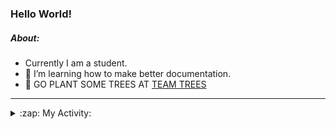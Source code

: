 ### Hello World!

##### About:
- Currently I am a student.
- 🌱 I’m learning how to make better documentation.
- 🌱 GO PLANT SOME TREES AT [TEAM TREES](https://teamtrees.org/)

---
<details>
  <summary>:zap: My Activity:</summary>
  
<!--START_SECTION:waka-->
![Code Time](http://img.shields.io/badge/Code%20Time-1%2C085%20hrs%2032%20mins-blue)

**I'm a Night 🦉** 

```text
🌞 Morning                1291 commits        ██░░░░░░░░░░░░░░░░░░░░░░░   09.19 % 
🌆 Daytime                4838 commits        █████████░░░░░░░░░░░░░░░░   34.42 % 
🌃 Evening                4098 commits        ███████░░░░░░░░░░░░░░░░░░   29.16 % 
🌙 Night                  3828 commits        ███████░░░░░░░░░░░░░░░░░░   27.24 % 
```
📅 **I'm Most Productive on Wednesday** 

```text
Monday                   2159 commits        ████░░░░░░░░░░░░░░░░░░░░░   15.36 % 
Tuesday                  1715 commits        ███░░░░░░░░░░░░░░░░░░░░░░   12.20 % 
Wednesday                3220 commits        ██████░░░░░░░░░░░░░░░░░░░   22.91 % 
Thursday                 1771 commits        ███░░░░░░░░░░░░░░░░░░░░░░   12.60 % 
Friday                   1394 commits        ██░░░░░░░░░░░░░░░░░░░░░░░   09.92 % 
Saturday                 1301 commits        ██░░░░░░░░░░░░░░░░░░░░░░░   09.26 % 
Sunday                   2495 commits        ████░░░░░░░░░░░░░░░░░░░░░   17.75 % 
```


📊 **This Week I Spent My Time On** 

```text
🔥 Editors: 
VS Code                  7 hrs 50 mins       █████████████████████████   100.00 % 

🐱‍💻 Projects: 
CSF22                    4 hrs 32 mins       ██████████████░░░░░░░░░░░   57.95 % 
quizeco                  1 hr 45 mins        ██████░░░░░░░░░░░░░░░░░░░   22.41 % 
technocean-frontend      1 hr 11 mins        ████░░░░░░░░░░░░░░░░░░░░░   15.17 % 
praise                   14 mins             █░░░░░░░░░░░░░░░░░░░░░░░░   03.15 % 
os-lab                   5 mins              ░░░░░░░░░░░░░░░░░░░░░░░░░   01.12 % 
```


 Last Updated on 03/04/2023 13:10:00 UTC
<!--END_SECTION:waka-->
</details>
